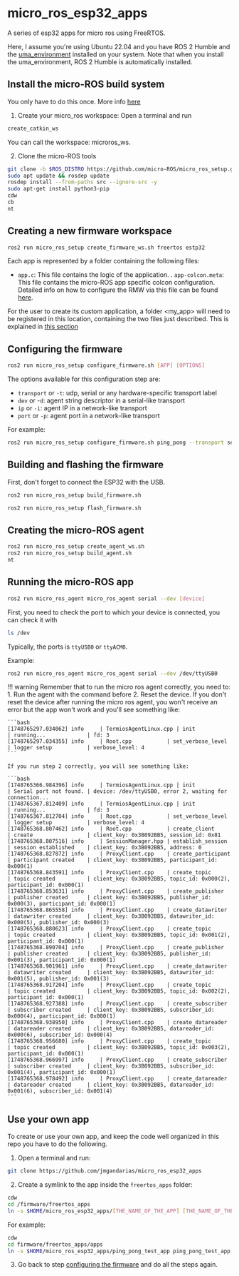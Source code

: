 # micro_ros_esp32_apps

A series of esp32 apps for micro ros using FreeRTOS.

Here, I assume you're using Ubuntu 22.04 and you have ROS 2 Humble and the [uma_environment](https://github.com/jmgandarias/uma_environment_tools) installed on your system.
Note that when you install the uma_environment, ROS 2 Humble is automatically installed.

## Install the micro-ROS build system

You only have to do this once. More info [here](https://micro.ros.org/docs/tutorials/core/first_application_rtos/freertos/)

1. Create your micro_ros workspace:
Open a terminal and run

```bash
create_catkin_ws
```

You can call the workspace: microros_ws.

2. Clone the micro-ROS tools

```bash
git clone -b $ROS_DISTRO https://github.com/micro-ROS/micro_ros_setup.git src/micro_ros_setup
sudo apt update && rosdep update
rosdep install --from-paths src --ignore-src -y
sudo apt-get install python3-pip
cdw
cb
nt
```

## Creating a new firmware workspace

```bash
ros2 run micro_ros_setup create_firmware_ws.sh freertos estp32
```
Each app is represented by a folder containing the following files:

- `app.c`: This file contains the logic of the application.
. `app-colcon.meta`: This file contains the micro-ROS app specific colcon configuration. Detailed info on how to configure the RMW via this file can be found [here](https://micro.ros.org/docs/tutorials/advanced/microxrcedds_rmw_configuration/).

For the user to create its custom application, a folder <my_app> will need to be registered in this location, containing the two files just described. This is explained in [this section](#create-your-own-app)

## Configuring the firmware

```bash
ros2 run micro_ros_setup configure_firmware.sh [APP] [OPTIONS]
```

The options available for this configuration step are:

- `transport` or `-t`: udp, serial or any hardware-specific transport label
- `dev` or -`d`: agent string descriptor in a serial-like transport
- `ip` or `-i`: agent IP in a network-like transport
- `port` or `-p`: agent port in a network-like transport

For example:

```bash
ros2 run micro_ros_setup configure_firmware.sh ping_pong --transport serial
```

## Building and flashing the firmware

First, don't forget to connect the ESP32 with the USB.

```bash
ros2 run micro_ros_setup build_firmware.sh
```

```bash
ros2 run micro_ros_setup flash_firmware.sh
```

## Creating the micro-ROS agent

```bash
ros2 run micro_ros_setup create_agent_ws.sh
ros2 run micro_ros_setup build_agent.sh
nt
```

## Running the micro-ROS app

```bash
ros2 run micro_ros_agent micro_ros_agent serial --dev [device]
```

First, you need to check the port to which your device is connected, you can check it with

```bash
ls /dev
```

Typically, the ports is `ttyUSB0` or `ttyACM0`.

Example:

```bash
ros2 run micro_ros_agent micro_ros_agent serial --dev /dev/ttyUSB0
```

!!! warning
    Remember that to run the micro ros agent correctly, you need to:
    1. Run the agent with the command before
    2. Reset the device. If you don't reset the device after running the micro ros agent, you won't receive an error but the app won't work and you'll see something like:
   
    ```bash
    [1748765297.034062] info     | TermiosAgentLinux.cpp | init                     | running...             | fd: 3
    [1748765297.034355] info     | Root.cpp           | set_verbose_level        | logger setup           | verbose_level: 4
    ```

    If you run step 2 correctly, you will see something like:

    ```bash
    [1748765366.984396] info     | TermiosAgentLinux.cpp | init                     | Serial port not found. | device: /dev/ttyUSB0, error 2, waiting for connection...
    [1748765367.812409] info     | TermiosAgentLinux.cpp | init                     | running...             | fd: 3
    [1748765367.812704] info     | Root.cpp           | set_verbose_level        | logger setup           | verbose_level: 4
    [1748765368.807462] info     | Root.cpp           | create_client            | create                 | client_key: 0x3B092BB5, session_id: 0x81
    [1748765368.807516] info     | SessionManager.hpp | establish_session        | session established    | client_key: 0x3B092BB5, address: 0
    [1748765368.827872] info     | ProxyClient.cpp    | create_participant       | participant created    | client_key: 0x3B092BB5, participant_id: 0x000(1)
    [1748765368.843591] info     | ProxyClient.cpp    | create_topic             | topic created          | client_key: 0x3B092BB5, topic_id: 0x000(2), participant_id: 0x000(1)
    [1748765368.853631] info     | ProxyClient.cpp    | create_publisher         | publisher created      | client_key: 0x3B092BB5, publisher_id: 0x000(3), participant_id: 0x000(1)
    [1748765368.865558] info     | ProxyClient.cpp    | create_datawriter        | datawriter created     | client_key: 0x3B092BB5, datawriter_id: 0x000(5), publisher_id: 0x000(3)
    [1748765368.880623] info     | ProxyClient.cpp    | create_topic             | topic created          | client_key: 0x3B092BB5, topic_id: 0x001(2), participant_id: 0x000(1)
    [1748765368.890704] info     | ProxyClient.cpp    | create_publisher         | publisher created      | client_key: 0x3B092BB5, publisher_id: 0x001(3), participant_id: 0x000(1)
    [1748765368.901961] info     | ProxyClient.cpp    | create_datawriter        | datawriter created     | client_key: 0x3B092BB5, datawriter_id: 0x001(5), publisher_id: 0x001(3)
    [1748765368.917204] info     | ProxyClient.cpp    | create_topic             | topic created          | client_key: 0x3B092BB5, topic_id: 0x002(2), participant_id: 0x000(1)
    [1748765368.927388] info     | ProxyClient.cpp    | create_subscriber        | subscriber created     | client_key: 0x3B092BB5, subscriber_id: 0x000(4), participant_id: 0x000(1)
    [1748765368.938950] info     | ProxyClient.cpp    | create_datareader        | datareader created     | client_key: 0x3B092BB5, datareader_id: 0x000(6), subscriber_id: 0x000(4)
    [1748765368.956680] info     | ProxyClient.cpp    | create_topic             | topic created          | client_key: 0x3B092BB5, topic_id: 0x003(2), participant_id: 0x000(1)
    [1748765368.966997] info     | ProxyClient.cpp    | create_subscriber        | subscriber created     | client_key: 0x3B092BB5, subscriber_id: 0x001(4), participant_id: 0x000(1)
    [1748765368.978492] info     | ProxyClient.cpp    | create_datareader        | datareader created     | client_key: 0x3B092BB5, datareader_id: 0x001(6), subscriber_id: 0x001(4)
    ```

## Use your own app

To create or use your own app, and keep the code well organized in this repo you have to do the following.

1. Open a terminal and run:

```bash
git clone https://github.com/jmgandarias/micro_ros_esp32_apps
```

2. Create a symlink to the app inside the `freertos_apps` folder:

```bash
cdw
cd /firmware/freertos_apps
ln -s $HOME/micro_ros_esp32_apps/[THE_NAME_OF_THE_APP] [THE_NAME_OF_THE_APP]
```

For example:

```bash
cdw
cd firmware/freertos_apps/apps
ln -s $HOME/micro_ros_esp32_apps/ping_pong_test_app ping_pong_test_app
```

3. Go back to step [configuring the firmware](#configuring-the-firmware) and do all the steps again.